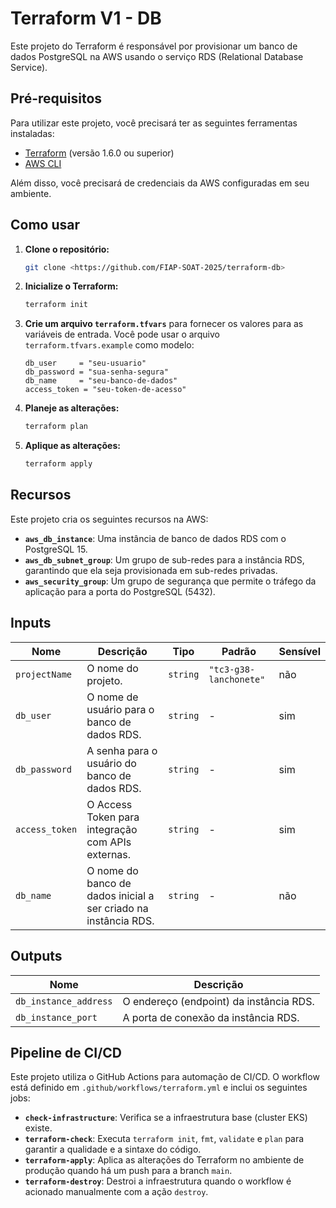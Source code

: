 # Terraform V1 - DB

Este projeto do Terraform é responsável por provisionar um banco de dados PostgreSQL na AWS usando o serviço RDS (Relational Database Service).

## Pré-requisitos

Para utilizar este projeto, você precisará ter as seguintes ferramentas instaladas:

*   [Terraform](https://www.terraform.io/downloads.html) (versão 1.6.0 ou superior)
*   [AWS CLI](https://aws.amazon.com/cli/)

Além disso, você precisará de credenciais da AWS configuradas em seu ambiente.

## Como usar

1.  **Clone o repositório:**

    ```bash
    git clone <https://github.com/FIAP-SOAT-2025/terraform-db>
    ```

2.  **Inicialize o Terraform:**

    ```bash
    terraform init
    ```

3.  **Crie um arquivo `terraform.tfvars`** para fornecer os valores para as variáveis de entrada. Você pode usar o arquivo `terraform.tfvars.example` como modelo:

    ```hcl
    db_user     = "seu-usuario"
    db_password = "sua-senha-segura"
    db_name     = "seu-banco-de-dados"
    access_token = "seu-token-de-acesso"
    ```

4.  **Planeje as alterações:**

    ```bash
    terraform plan
    ```

5.  **Aplique as alterações:**

    ```bash
    terraform apply
    ```

## Recursos

Este projeto cria os seguintes recursos na AWS:

*   **`aws_db_instance`**: Uma instância de banco de dados RDS com o PostgreSQL 15.
*   **`aws_db_subnet_group`**: Um grupo de sub-redes para a instância RDS, garantindo que ela seja provisionada em sub-redes privadas.
*   **`aws_security_group`**: Um grupo de segurança que permite o tráfego da aplicação para a porta do PostgreSQL (5432).

## Inputs

| Nome | Descrição | Tipo | Padrão | Sensível |
| --- | --- | --- | --- | --- |
| `projectName` | O nome do projeto. | `string` | `"tc3-g38-lanchonete"` | não |
| `db_user` | O nome de usuário para o banco de dados RDS. | `string` | - | sim |
| `db_password` | A senha para o usuário do banco de dados RDS. | `string` | - | sim |
| `access_token` | O Access Token para integração com APIs externas. | `string` | - | sim |
| `db_name` | O nome do banco de dados inicial a ser criado na instância RDS. | `string` | - | não |

## Outputs

| Nome | Descrição |
| --- | --- |
| `db_instance_address` | O endereço (endpoint) da instância RDS. |
| `db_instance_port` | A porta de conexão da instância RDS. |

## Pipeline de CI/CD

Este projeto utiliza o GitHub Actions para automação de CI/CD. O workflow está definido em `.github/workflows/terraform.yml` e inclui os seguintes jobs:

*   **`check-infrastructure`**: Verifica se a infraestrutura base (cluster EKS) existe.
*   **`terraform-check`**: Executa `terraform init`, `fmt`, `validate` e `plan` para garantir a qualidade e a sintaxe do código.
*   **`terraform-apply`**: Aplica as alterações do Terraform no ambiente de produção quando há um push para a branch `main`.
*   **`terraform-destroy`**: Destroi a infraestrutura quando o workflow é acionado manualmente com a ação `destroy`.
